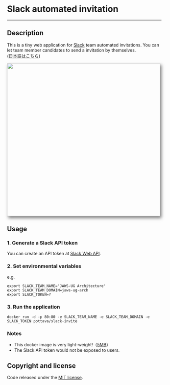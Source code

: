 # Slack automated invitation
---

## Description

This is a tiny web application for [Slack](https://slack.com/) team automated invitations.
You can let team member candidates to send a invitation by themselves.  
([日本語はこちら](https://github.com/pottava/slack-invite/blob/master/README-ja.md))

<img alt="" src="https://raw.github.com/wiki/pottava/slack-invite/images/slack-invite.png"
  style="width: 500px;-webkit-box-shadow: 4px 6px 10px 0px rgba(0,0,0,0.5);
         -moz-box-shadow: 4px 6px 10px 0px rgba(0,0,0,0.5);
         box-shadow: 4px 6px 10px 0px rgba(0,0,0,0.5);">


## Usage

### 1. Generate a Slack API token

You can create an API token at [Slack Web API](https://api.slack.com/web).

### 2. Set environmental variables

e.g.
```
export SLACK_TEAM_NAME='JAWS-UG Architecture'
export SLACK_TEAM_DOMAIN=jaws-ug-arch
export SLACK_TOKEN=?
```

### 3. Run the application

`docker run -d -p 80:80 -e SLACK_TEAM_NAME -e SLACK_TEAM_DOMAIN -e SLACK_TOKEN pottava/slack-invite`

### Notes

* This docker image is very light-weight!（[5MB](https://hub.docker.com/r/pottava/slack-invite/tags/)）
* The Slack API token would not be exposed to users.


## Copyright and license

Code released under the [MIT license](https://github.com/pottava/slack-invite/blob/master/LICENSE).
